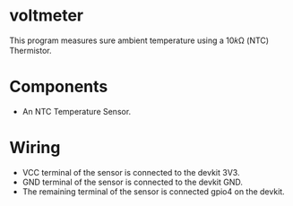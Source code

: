 # voltmeter

This program measures sure ambient temperature using a 10𝑘Ω (NTC) Thermistor.

# Components
- An NTC Temperature Sensor.

# Wiring
- VCC terminal of the sensor is connected to the devkit 3V3.
- GND terminal of the sensor is connected to the devkit GND.
- The remaining terminal of the sensor is connected gpio4 on the devkit.